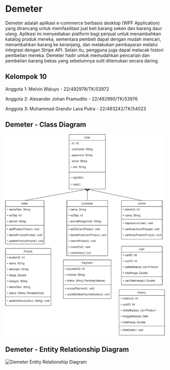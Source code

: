 # Demeter

Demeter adalah aplikasi e-commerce berbasis desktop (WPF Application) yang dirancang untuk memfasilitasi jual beli barang seken dan barang daur ulang. 
Aplikasi ini menyediakan platform bagi penjual untuk menambahkan katalog produk mereka, sementara pembeli dapat dengan mudah mencari, menambahkan barang ke keranjang, 
dan melakukan pembayaran melalui integrasi dengan Stripe API. Selain itu, pengguna juga dapat melacak histori pembelian mereka. Demeter hadir untuk memudahkan pencarian 
dan pembelian barang bekas yang sebelumnya sulit ditemukan secara daring.

## Kelompok 10
Anggota 1: Melvin Waluyo - 22/492978/TK/53972

Anggota 2: Alexander Johan Pramudito - 22/492990/TK/53976

Anggota 3: Muhammad Grandiv Lava Putra - 22/493242/TK/54023


## Demeter - Class Diagram
![Demeter_Class_Diagram](https://github.com/grandiv/Demeter-Proyek-Junior-2024/blob/main/UML%20Diagrams/Demeter_ClassDiagram.png)

## Demeter - Entity Relationship Diagram
![Demeter Entity Relationship Diagram](https://github.com/grandiv/Demeter-Proyek-Junior-2024/blob/main/UML%20Diagrams/Demeter_ED.png)
